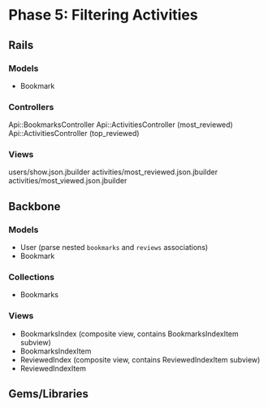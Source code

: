 # Phase 5: Filtering Activities

## Rails
### Models
* Bookmark

### Controllers
Api::BookmarksController
Api::ActivitiesController (most_reviewed)
Api::ActivitiesController (top_reviewed)

### Views
users/show.json.jbuilder
activities/most_reviewed.json.jbuilder
activities/most_viewed.json.jbuilder

## Backbone

### Models
* User (parse nested `bookmarks` and `reviews` associations)
* Bookmark

### Collections
* Bookmarks

### Views
* BookmarksIndex (composite view, contains BookmarksIndexItem subview)
* BookmarksIndexItem
* ReviewedIndex (composite view, contains ReviewedIndexItem subview)
* ReviewedIndexItem

## Gems/Libraries
